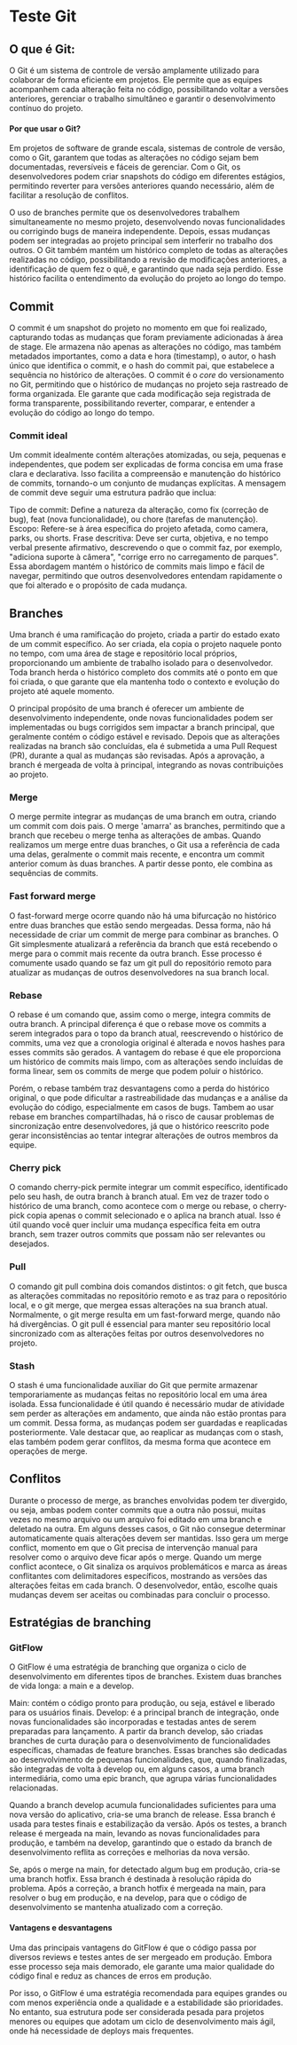 # Teste Git

## O que é Git:
O Git é um sistema de controle de versão amplamente utilizado para colaborar de forma eficiente em projetos. Ele permite que as equipes acompanhem cada alteração feita no código, possibilitando voltar a versões anteriores, gerenciar o trabalho simultâneo e garantir o desenvolvimento contínuo do projeto.

#### Por que usar o Git?
Em projetos de software de grande escala, sistemas de controle de versão, como o Git, garantem que todas as alterações no código sejam bem documentadas, reversíveis e fáceis de gerenciar. Com o Git, os desenvolvedores podem criar snapshots do código em diferentes estágios, permitindo reverter para versões anteriores quando necessário, além de facilitar a resolução de conflitos.

O uso de branches permite que os desenvolvedores trabalhem simultaneamente no mesmo projeto, desenvolvendo novas funcionalidades ou corrigindo bugs de maneira independente. Depois, essas mudanças podem ser integradas ao projeto principal sem interferir no trabalho dos outros. O Git também mantém um histórico completo de todas as alterações realizadas no código, possibilitando a revisão de modificações anteriores, a identificação de quem fez o quê, e garantindo que nada seja perdido. Esse histórico facilita o entendimento da evolução do projeto ao longo do tempo.

## Commit
O commit é um snapshot do projeto no momento em que foi realizado, capturando todas as mudanças que foram previamente adicionadas à área de stage. Ele armazena não apenas as alterações no código, mas também metadados importantes, como a data e hora (timestamp), o autor, o hash único que identifica o commit, e o hash do commit pai, que estabelece a sequência no histórico de alterações. O commit é o _core_ do versionamento no Git, permitindo que o histórico de mudanças no projeto seja rastreado de forma organizada. Ele garante que cada modificação seja registrada de forma transparente, possibilitando reverter, comparar, e entender a evolução do código ao longo do tempo.

### Commit ideal
Um commit idealmente contém alterações atomizadas, ou seja, pequenas e independentes, que podem ser explicadas de forma concisa em uma frase clara e declarativa. Isso facilita a compreensão e manutenção do histórico de commits, tornando-o um conjunto de mudanças explícitas. A mensagem de commit deve seguir uma estrutura padrão que inclua:

Tipo de commit: Define a natureza da alteração, como fix (correção de bug), feat (nova funcionalidade), ou chore (tarefas de manutenção).
Escopo: Refere-se à área específica do projeto afetada, como camera, parks, ou shorts.
Frase descritiva: Deve ser curta, objetiva, e no tempo verbal presente afirmativo, descrevendo o que o commit faz, por exemplo, "adiciona suporte à câmera", "corrige erro no carregamento de parques".
Essa abordagem mantém o histórico de commits mais limpo e fácil de navegar, permitindo que outros desenvolvedores entendam rapidamente o que foi alterado e o propósito de cada mudança. 

## Branches
Uma branch é uma ramificação do projeto, criada a partir do estado exato de um commit específico. Ao ser criada, ela copia o projeto naquele ponto no tempo, com uma área de stage e repositório local próprios, proporcionando um ambiente de trabalho isolado para o desenvolvedor. Toda branch herda o histórico completo dos commits até o ponto em que foi criada, o que garante que ela mantenha todo o contexto e evolução do projeto até aquele momento.

O principal propósito de uma branch é oferecer um ambiente de desenvolvimento independente, onde novas funcionalidades podem ser implementadas ou bugs corrigidos sem impactar a branch principal, que geralmente contém o código estável e revisado. Depois que as alterações realizadas na branch são concluídas, ela é submetida a uma Pull Request (PR), durante a qual as mudanças são revisadas. Após a aprovação, a branch é mergeada de volta à principal, integrando as novas contribuições ao projeto.

### Merge
O merge permite integrar as mudanças de uma branch em outra, criando um commit com dois pais. O merge 'amarra' as branches, permitindo que a branch que recebeu o merge tenha as alterações de ambas. Quando realizamos um merge entre duas branches, o Git usa a referência de cada uma delas, geralmente o commit mais recente, e encontra um commit anterior comum às duas branches. A partir desse ponto, ele combina as sequências de commits.

### Fast forward merge
O fast-forward merge ocorre quando não há uma bifurcação no histórico entre duas branches que estão sendo mergeadas. Dessa forma, não há necessidade de criar um commit de merge para combinar as branches. O Git simplesmente atualizará a referência da branch que está recebendo o merge para o commit mais recente da outra branch. Esse processo é comumente usado quando se faz um git pull do repositório remoto para atualizar as mudanças de outros desenvolvedores na sua branch local.

### Rebase
O rebase é um comando que, assim como o merge, integra commits de outra branch. A principal diferença é que o rebase move os commits a serem integrados para o topo da branch atual, reescrevendo o histórico de commits, uma vez que a cronologia original é alterada e novos hashes para esses commits são gerados. A vantagem do rebase é que ele proporciona um histórico de commits mais limpo, com as alterações sendo incluídas de forma linear, sem os commits de merge que podem poluir o histórico. 

Porém, o rebase também traz desvantagens como a perda do histórico original, o que pode dificultar a rastreabilidade das mudanças e a análise da evolução do código, especialmente em casos de bugs. Tambem ao usar rebase em branches compartilhadas, há o risco de causar problemas de sincronização entre desenvolvedores, já que o histórico reescrito pode gerar inconsistências ao tentar integrar alterações de outros membros da equipe.

### Cherry pick
O comando cherry-pick permite integrar um commit específico, identificado pelo seu hash, de outra branch à branch atual. Em vez de trazer todo o histórico de uma branch, como acontece com o merge ou rebase, o cherry-pick copia apenas o commit selecionado e o aplica na branch atual. Isso é útil quando você quer incluir uma mudança específica feita em outra branch, sem trazer outros commits que possam não ser relevantes ou desejados.

### Pull
O comando git pull combina dois comandos distintos: o git fetch, que busca as alterações commitadas no repositório remoto e as traz para o repositório local, e o git merge, que mergea essas alterações na sua branch atual. Normalmente, o git merge resulta em um fast-forward merge, quando não há divergências. O git pull é essencial para manter seu repositório local sincronizado com as alterações feitas por outros desenvolvedores no projeto.

### Stash
O stash é uma funcionalidade auxiliar do Git que permite armazenar temporariamente as mudanças feitas no repositório local em uma área isolada. Essa funcionalidade é útil quando é necessário mudar de atividade sem perder as alterações em andamento, que ainda não estão prontas para um commit. Dessa forma, as mudanças podem ser guardadas e reaplicadas posteriormente. Vale destacar que, ao reaplicar as mudanças com o stash, elas também podem gerar conflitos, da mesma forma que acontece em operações de merge.

## Conflitos
Durante o processo de merge, as branches envolvidas podem ter divergido, ou seja, ambas podem conter commits que a outra não possui, muitas vezes no mesmo arquivo ou um arquivo foi editado em uma branch e deletado na outra. Em alguns desses casos, o Git não consegue determinar automaticamente quais alterações devem ser mantidas. Isso gera um merge conflict, momento em que o Git precisa de intervenção manual para resolver como o arquivo deve ficar após o merge. Quando um merge conflict acontece, o Git sinaliza os arquivos problemáticos e marca as áreas conflitantes com delimitadores específicos, mostrando as versões das alterações feitas em cada branch. O desenvolvedor, então, escolhe quais mudanças devem ser aceitas ou combinadas para concluir o processo.


## Estratégias de branching

### GitFlow
O GitFlow é uma estratégia de branching que organiza o ciclo de desenvolvimento em diferentes tipos de branches. Existem duas branches de vida longa: a main e a develop.

Main: contém o código pronto para produção, ou seja, estável e liberado para os usuários finais.
Develop: é a principal branch de integração, onde novas funcionalidades são incorporadas e testadas antes de serem preparadas para lançamento.
A partir da branch develop, são criadas branches de curta duração para o desenvolvimento de funcionalidades específicas, chamadas de feature branches. Essas branches são dedicadas ao desenvolvimento de pequenas funcionalidades, que, quando finalizadas, são integradas de volta à develop ou, em alguns casos, a uma branch intermediária, como uma epic branch, que agrupa várias funcionalidades relacionadas.

Quando a branch develop acumula funcionalidades suficientes para uma nova versão do aplicativo, cria-se uma branch de release. Essa branch é usada para testes finais e estabilização da versão. Após os testes, a branch release é mergeada na main, levando as novas funcionalidades para produção, e também na develop, garantindo que o estado da branch de desenvolvimento reflita as correções e melhorias da nova versão.

Se, após o merge na main, for detectado algum bug em produção, cria-se uma branch hotfix. Essa branch é destinada à resolução rápida do problema. Após a correção, a branch hotfix é mergeada na main, para resolver o bug em produção, e na develop, para que o código de desenvolvimento se mantenha atualizado com a correção.

#### Vantagens e desvantagens
Uma das principais vantagens do GitFlow é que o código passa por diversos reviews e testes antes de ser mergeado em produção. Embora esse processo seja mais demorado, ele garante uma maior qualidade do código final e reduz as chances de erros em produção.

Por isso, o GitFlow é uma estratégia recomendada para equipes grandes ou com menos experiência onde a qualidade e a estabilidade são prioridades. No entanto, sua estrutura pode ser considerada pesada para projetos menores ou equipes que adotam um ciclo de desenvolvimento mais ágil, onde há necessidade de deploys mais frequentes.

